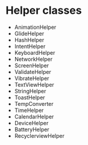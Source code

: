 # Helper classes


 * AnimationHelper
 * GlideHelper
 * HashHelper
 * IntentHelper
 * KeyboardHelper
 * NetworkHelper
 * ScreenHelper
 * ValidateHelper
 * VibrateHelper
 * TextViewHelper
 * StringHelper
 * ToastHelper
 * TempConverter
 * TimeHelper
 * CalendarHelper
 * DeviceHelper
 * BatteryHelper
 * RecyclerviewHelper
